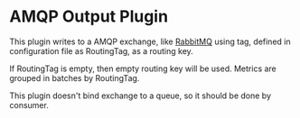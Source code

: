 # AMQP Output Plugin

This plugin writes to a AMQP exchange, like [RabbitMQ](https://www.rabbitmq.com/) using tag, defined in configuration file as RoutingTag, as a routing key.

If RoutingTag is empty, then empty routing key will be used.
Metrics are grouped in batches by RoutingTag.

This plugin doesn't bind exchange to a queue, so it should be done by consumer.
